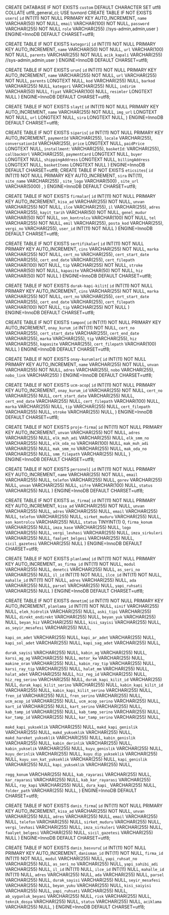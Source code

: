 CREATE DATABASE IF NOT EXISTS `custom` DEFAULT CHARACTER SET utf8 COLLATE utf8_general_ci;
USE tuvnord
CREATE TABLE IF NOT EXISTS `users`(
`id` INT(11) NOT NULL PRIMARY KEY AUTO_INCREMENT,
`name` VARCHAR(50) NOT NULL,
`email` VARCHAR(100) NOT NULL,
`password` VARCHAR(255) NOT NULL
`role` VARCHAR(255) //sys-admin,admin,user
) ENGINE=InnoDB DEFAULT CHARSET=utf8;

CREATE TABLE IF NOT EXISTS `kategori`(
`id` INT(11) NOT NULL PRIMARY KEY AUTO_INCREMENT,
`name` VARCHAR(50) NOT NULL,
`url` VARCHAR(100) NOT NULL,
`parents` VARCHAR(255) NOT NULL
`acik_kapali` VARCHAR(255) //sys-admin,admin,user
) ENGINE=InnoDB DEFAULT CHARSET=utf8;

CREATE TABLE IF NOT EXISTS `urun`(
`id` INT(11) NOT NULL PRIMARY KEY AUTO_INCREMENT,
`name` VARCHAR(255) NOT NULL,
`url` VARCHAR(255) NOT NULL,
`parents` LONGTEXT  NULL,
`kod` VARCHAR(255)  NULL,
`barkod` VARCHAR(255)  NULL,
`kategori` VARCHAR(255) NULL,
`indirim` VARCHAR(50) NULL,
`fiyat` VARCHAR(100) NULL,
`resimler` LONGTEXT NULL
) ENGINE=InnoDB DEFAULT CHARSET=utf8;

CREATE TABLE IF NOT EXISTS `slayt`(
`id` INT(11) NOT NULL PRIMARY KEY AUTO_INCREMENT,
`name` VARCHAR(255) NOT NULL,
`img_url` LONGTEXT NOT NULL,
`url` LONGTEXT  NULL,
`sira` LONGTEXT  NULL,
) ENGINE=InnoDB DEFAULT CHARSET=utf8;

CREATE TABLE IF NOT EXISTS `siparis`(
`id` INT(11) NOT NULL PRIMARY KEY AUTO_INCREMENT,
`paymentId` VARCHAR(255),
`locale` VARCHAR(255),
`conversationId` VARCHAR(255),
`price` LONGTEXT  NULL,
`paidPrice` LONGTEXT  NULL,
`installment`: VARCHAR(255),
`basketId`: VARCHAR(255),
`callbackUrl` VARCHAR(255),
`paymentCard` LONGTEXT  NULL,
`buyer` LONGTEXT  NULL,
`shippingAddress` LONGTEXT  NULL,
`billingAddress` LONGTEXT  NULL,
`basketItems` LONGTEXT  NULL
) ENGINE=InnoDB DEFAULT CHARSET=utf8;
CREATE TABLE IF NOT EXISTS `eticsites`(
`id` INT(11) NOT NULL PRIMARY KEY AUTO_INCREMENT,
`sira` INT(11),
`site_name` VARCHAR(255) ,
`site_logo` VARCHAR(500) ,
`site_url` VARCHAR(5000) ,
) ENGINE=InnoDB DEFAULT CHARSET=utf8;

CREATE TABLE IF NOT EXISTS `firmalar`(
`id` INT(11) NOT NULL PRIMARY KEY AUTO_INCREMENT,
`kisa_ad` VARCHAR(255) NOT NULL,
`unvan` VARCHAR(255) NOT NULL,
`ilce` VARCHAR(255),
`il` VARCHAR(255),
`adres` VARCHAR(255),
`kayit_tarih` VARCHAR(50) NOT NULL,
`genel_mudur` VARCHAR(50) NOT NULL,
`son_kontrolcu` VARCHAR(100) NOT NULL,
`tel` VARCHAR(255) NOT NULL,
`emil` VARCHAR(255),
`posta_kod` VARCHAR(255),
`vergi_no` VARCHAR(255),
`user_id` INT(11) NOT NULL
) ENGINE=InnoDB DEFAULT CHARSET=utf8;

CREATE TABLE IF NOT EXISTS `sertifikalar`(
`id` INT(11) NOT NULL PRIMARY KEY AUTO_INCREMENT,
`cins` VARCHAR(255) NOT NULL,
`marka` VARCHAR(255) NOT NULL,
`cert_no` VARCHAR(255),
`cert_start_date` VARCHAR(255),
`cert_end_date` VARCHAR(255),
`cert_filepath` VARCHAR(100) NOT NULL,
`tip` VARCHAR(255) NOT NULL,
`stroke` VARCHAR(50) NOT NULL,
`kapasite` VARCHAR(50) NOT NULL,
`hiz` VARCHAR(50) NOT NULL
) ENGINE=InnoDB DEFAULT CHARSET=utf8;


CREATE TABLE IF NOT EXISTS `durak-kapi-kilit`(
`id` INT(11) NOT NULL PRIMARY KEY AUTO_INCREMENT,
`cins` VARCHAR(255) NOT NULL,
`marka` VARCHAR(255) NOT NULL,
`cert_no` VARCHAR(255),
`cert_start_date` VARCHAR(255),
`cert_end_date` VARCHAR(255),
`cert_filepath` VARCHAR(100) NOT NULL,
`tip` VARCHAR(255) NOT NULL
) ENGINE=InnoDB DEFAULT CHARSET=utf8;

CREATE TABLE IF NOT EXISTS `tampon`(
`id` INT(11) NOT NULL PRIMARY KEY AUTO_INCREMENT,
`onay_kurum_id` INT(11) NOT NULL,
`cert_no` VARCHAR(255),
`cert_start_date` VARCHAR(255),
`cert_end_date` VARCHAR(255),
`marka` VARCHAR(255),
`tip` VARCHAR(255),
`hiz` VARCHAR(255),
`kapasite` VARCHAR(255),
`cert_filepath` VARCHAR(100) NULL
) ENGINE=InnoDB DEFAULT CHARSET=utf8;

CREATE TABLE IF NOT EXISTS `onay-kurumlar`(
`id` INT(11) NOT NULL PRIMARY KEY AUTO_INCREMENT,
`name` VARCHAR(255) NOT NULL,
`unvan` VARCHAR(255) NOT NULL,
`adres` VARCHAR(255),
`nobo` VARCHAR(255),
`nobo_link` VARCHAR(255)
) ENGINE=InnoDB DEFAULT CHARSET=utf8;


CREATE TABLE IF NOT EXISTS `ucm-acop`(
`id` INT(11) NOT NULL PRIMARY KEY AUTO_INCREMENT,
`onay_kurum_id` VARCHAR(255) NOT NULL,
`cert_no` VARCHAR(255) NULL,
`cert_start_date` VARCHAR(255)  NULL,
`cert_end_date` VARCHAR(255)  NULL,
`cert_filepath` VARCHAR(100) NULL,
`marka` VARCHAR(255) NULL,
`tip` VARCHAR(255) NULL,
`cert_filepath` VARCHAR(255) NULL,
`stroke` VARCHAR(255) NULL,
) ENGINE=InnoDB DEFAULT CHARSET=utf8;

CREATE TABLE IF NOT EXISTS `proje-firma`(
`id` INT(11) NOT NULL PRIMARY KEY AUTO_INCREMENT,
`unvan` VARCHAR(255) NOT NULL,
`adres` VARCHAR(255) NULL,
`elk_muh_adi` VARCHAR(255)  NULL,
`elk_smm_no` VARCHAR(255)  NULL,
`elk_oda_no` VARCHAR(100) NULL,
`mak_muh_adi` VARCHAR(255) NULL,
`mak_smm_no` VARCHAR(255) NULL,
`mak_oda_no` VARCHAR(255) NULL,
`smm_filepath` VARCHAR(255) NULL,
) ENGINE=InnoDB DEFAULT CHARSET=utf8;


CREATE TABLE IF NOT EXISTS `personel`(
`id` INT(11) NOT NULL PRIMARY KEY AUTO_INCREMENT,
`name` VARCHAR(255) NOT NULL,
`email` VARCHAR(255) NULL,
`telefon` VARCHAR(255)  NULL,
`gorev` VARCHAR(255)  NULL,
`unvan` VARCHAR(255)  NULL,
`sifre` VARCHAR(100) NULL,
`status` VARCHAR(255) NULL
) ENGINE=InnoDB DEFAULT CHARSET=utf8;

CREATE TABLE IF NOT EXISTS `as_firma`(
`id` INT(11) NOT NULL PRIMARY KEY AUTO_INCREMENT,
`kisa_ad` VARCHAR(255) NOT NULL,
`unvan` VARCHAR(255) NULL,
`adres` VARCHAR(255)  NULL,
`email` VARCHAR(255)  NULL,
`telefon` VARCHAR(255)  NULL,
`sirket_muduru` VARCHAR(255) NULL,
`son_kontrolcu` VARCHAR(255) NULL,
`status` TINYINT(1) 0,
`firma_konum` VARCHAR(255) NULL,
`imza_kase` VARCHAR(255) NULL,
`logo` VARCHAR(255) NULL,
`vergi_levhasi` VARCHAR(255) NULL,
`imza_sirkuleri` VARCHAR(255) NULL,
`faalyet_belgesi` VARCHAR(255) NULL,
`sicil_gazetesi` VARCHAR(255) NULL
) ENGINE=InnoDB DEFAULT CHARSET=utf8;


CREATE TABLE IF NOT EXISTS `planlama`(
`id` INT(11) NOT NULL PRIMARY KEY AUTO_INCREMENT,
`as_firma_id` INT(11) NOT NULL,
`modul` VARCHAR(255) NULL,
`denetci` VARCHAR(255)  NULL,
`as_seri_no` VARCHAR(255)  NULL,
`il_id`  INT(11) NOT NULL,
`ilce_id`  INT(11) NOT NULL,
`mahalle_id` INT(11) NOT NULL,
`adres` VARCHAR(255) NULL,
`ada` VARCHAR(255) NULL,
`parsel` VARCHAR(255) NULL,
`yapi_ruhsati` VARCHAR(255) NULL
) ENGINE=InnoDB DEFAULT CHARSET=utf8;

CREATE TABLE IF NOT EXISTS `denetim`(
`id` INT(11) NOT NULL PRIMARY KEY AUTO_INCREMENT,
`planlama_id` INT(11) NOT NULL,
`sinif` VARCHAR(255) NULL,
`elek_hidrolik` VARCHAR(255) NULL,
`aski_tipi` VARCHAR(255) NULL,
`direkt_endirekt` VARCHAR(255) NULL,
`beyan_yuk` VARCHAR(255) NULL,
`beyan_hiz` VARCHAR(255) NULL,
`kisi_sayisi` VARCHAR(255) NULL,
`as_seyir_mesafesi` VARCHAR(255) NULL,

`kapi_on_adet` VARCHAR(255) NULL,
`kapi_ar_adet` VARCHAR(255) NULL,
`kapi_sol_adet` VARCHAR(255) NULL,
`kapi_sag_adet` VARCHAR(255) NULL,

`durak_sayisi` VARCHAR(255) NULL,
`kabin_ag` VARCHAR(255) NULL,
`karsi_ag_ag` VARCHAR(255) NULL,
`motor_kw` VARCHAR(255) NULL,
`makine_oran` VARCHAR(255) NULL,
`kabin_ray_tip` VARCHAR(255) NULL,
`karsi_ray_tip` VARCHAR(255) NULL,
`halat_mm` VARCHAR(255) NULL,
`halat_adet` VARCHAR(255) NULL,
`hiz_reg_id` VARCHAR(255) NULL,
`hiz_reg_serino` VARCHAR(255) NULL,
`durak_kapi_kilit_id` VARCHAR(255) NULL,
`durak_kapi_kilit_serino` VARCHAR(255) NULL,
`kabin_kapi_kilit_id` VARCHAR(255) NULL,
`kabin_kapi_kilit_serino` VARCHAR(255) NULL,
`fren_id` VARCHAR(255) NULL,
`fren_serino` VARCHAR(255) NULL,
`ucm_acop_id` VARCHAR(255) NULL,
`ucm_acop_serino` VARCHAR(255) NULL,
`kart_id` VARCHAR(255) NULL,
`kart_serino` VARCHAR(255) NULL,
`kab_tamp_id` VARCHAR(255) NULL,
`kab_tamp_serino` VARCHAR(255) NULL,
`kar_tamp_id` VARCHAR(255) NULL,
`kar_tamp_serino` VARCHAR(255) NULL,

`makd_kapi_yukseklik` VARCHAR(255) NULL,
`makd_kapi_genislik` VARCHAR(255) NULL,
`makd_yukseklik` VARCHAR(255) NULL,
`makd_hareket_yukseklik` VARCHAR(255) NULL,
`kabin_genislik` VARCHAR(255) NULL,
`kabin_derinlik` VARCHAR(255) NULL,
`kabin_yukselik` VARCHAR(255) NULL,
`kuyu_genislik` VARCHAR(255) NULL,
`kuyu_derinlik` VARCHAR(255) NULL,
`kuyu_dip_yukseklik` VARCHAR(255) NULL,
`kuyu_son_kat_yukseklik` VARCHAR(255) NULL,
`kapi_genislik` VARCHAR(255) NULL,
`kapi_yukseklik` VARCHAR(255) NULL,

`regg_konum` VARCHAR(255) NULL,
`kab_rayarasi` VARCHAR(255) NULL,
`kar_rayarasi` VARCHAR(255) NULL,
`kab_kar_rayarasi` VARCHAR(255) NULL,
`ray_kapi` VARCHAR(255) NULL,
`dura_kapi_` VARCHAR(255) NULL,
`folder_path` VARCHAR(255) NULL,
) ENGINE=InnoDB DEFAULT CHARSET=utf8;


CREATE TABLE IF NOT EXISTS `danis_firma`(
`id` INT(11) NOT NULL PRIMARY KEY AUTO_INCREMENT,
`kisa_ad` VARCHAR(255) NOT NULL,
`unvan` VARCHAR(255) NULL,
`adres` VARCHAR(255)  NULL,
`email` VARCHAR(255)  NULL,
`telefon` VARCHAR(255)  NULL,
`sirket_muduru` VARCHAR(255) NULL,
`vergi_levhasi` VARCHAR(255) NULL,
`imza_sirkuleri` VARCHAR(255) NULL,
`faalyet_belgesi` VARCHAR(255) NULL,
`sicil_gazetesi` VARCHAR(255) NULL
) ENGINE=InnoDB DEFAULT CHARSET=utf8;

CREATE TABLE IF NOT EXISTS `danis_basvuru`(
`id` INT(11) NOT NULL PRIMARY KEY AUTO_INCREMENT,
`danisman_id` INT(11) NOT NULL,
`firma_id` INT(11) NOT NULL,
`modul` VARCHAR(255) NULL,
`yapi_ruhsat_no` VARCHAR(255)  NULL,
`as_seri_no` VARCHAR(255)  NULL,
`yapi_sahibi_adi` VARCHAR(255)  NULL,
`il_id` INT(11) NULL,
`ilce_id` INT(11) NULL,
`mahalle_id` INT(11) NULL,
`adres` VARCHAR(255) NULL,
`ada` VARCHAR(255) NULL,
`parsel` VARCHAR(255) NULL,
`durak_sayisi` VARCHAR(255) NULL,
`seyir_mesafesi` VARCHAR(255) NULL,
`beyan_yuku` VARCHAR(255) NULL,
`kisi_saiyisi` VARCHAR(255) NULL,
`yapi_ruhsati` VARCHAR(255) NULL,
`ab_uygunluk_beyani` VARCHAR(255) NULL,
`risk` VARCHAR(255) NULL,
`teknik_dosya` VARCHAR(255) NULL,
`status` VARCHAR(255) NULL,
`aciklama` VARCHAR(255) NULL,
) ENGINE=InnoDB DEFAULT CHARSET=utf8;




